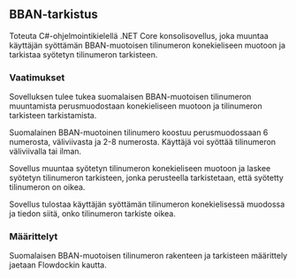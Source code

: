 ## BBAN-tarkistus

Toteuta C#-ohjelmointikielellä .NET Core konsolisovellus, joka muuntaa käyttäjän syöttämän BBAN-muotoisen tilinumeron konekieliseen muotoon ja tarkistaa syötetyn tilinumeron tarkisteen.

### Vaatimukset

Sovelluksen tulee tukea suomalaisen BBAN-muotoisen tilinumeron muuntamista perusmuodostaan konekieliseen muotoon ja tilinumeron tarkisteen tarkistamista.

Suomalainen BBAN-muotoinen tilinumero koostuu perusmuodossaan 6 numerosta, väliviivasta ja 2-8 numerosta. Käyttäjä voi syöttää tilinumeron väliviivalla tai ilman.

Sovellus muuntaa syötetyn tilinumeron konekieliseen muotoon ja laskee syötetyn tilinumeron tarkisteen, jonka perusteella tarkistetaan, että syötetty tilinumeron on oikea.

Sovellus tulostaa käyttäjän syöttämän tilinumeron konekielisessä muodossa ja tiedon siitä, onko tilinumeron tarkiste oikea.

### Määrittelyt

Suomalaisen BBAN-muotoisen tilinumeron rakenteen ja tarkisteen määrittely jaetaan Flowdockin kautta.

